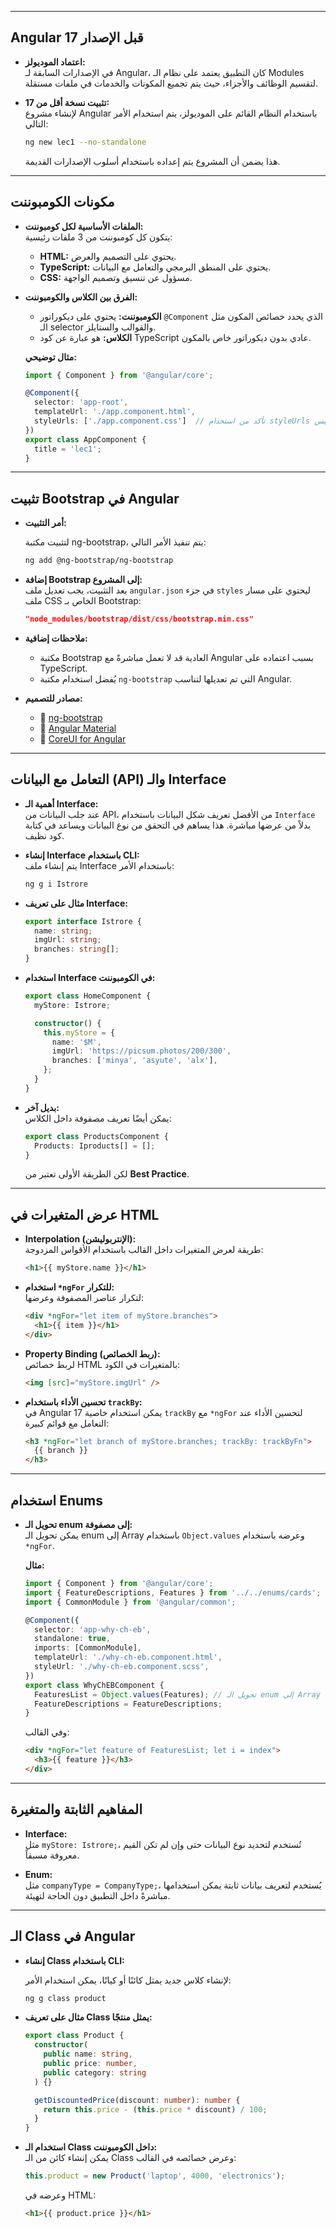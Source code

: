 
---

## Angular قبل الإصدار 17

- **اعتماد الموديولز:**  
    في الإصدارات السابقة لـ Angular، كان التطبيق يعتمد على نظام الـ Modules لتقسيم الوظائف والأجزاء، حيث يتم تجميع المكونات والخدمات في ملفات مستقلة.
    
- **تثبيت نسخة أقل من 17:**  
    لإنشاء مشروع Angular باستخدام النظام القائم على الموديولز، يتم استخدام الأمر التالي:
    
    ```bash
    ng new lec1 --no-standalone
    ```
    
    هذا يضمن أن المشروع يتم إعداده باستخدام أسلوب الإصدارات القديمة.
    

---

## مكونات الكومبوننت

- **الملفات الأساسية لكل كومبوننت:**  
    يتكون كل كومبوننت من 3 ملفات رئيسية:
    
    - **HTML:** يحتوي على التصميم والعرض.
    - **TypeScript:** يحتوي على المنطق البرمجي والتعامل مع البيانات.
    - **CSS:** مسؤول عن تنسيق وتصميم الواجهة.
- **الفرق بين الكلاس والكومبوننت:**
    
    - **الكومبوننت:** يحتوي على ديكوراتور `@Component` الذي يحدد خصائص المكون مثل الـ selector والقوالب والستايلز.
    - **الكلاس:** هو عبارة عن كود TypeScript عادي بدون ديكوراتور خاص بالمكون.
    
    **مثال توضيحي:**
    
    ```ts
    import { Component } from '@angular/core';
    
    @Component({
      selector: 'app-root',
      templateUrl: './app.component.html',
      styleUrls: ['./app.component.css']  // تأكد من استخدام styleUrls وليس styleUrl
    })
    export class AppComponent {
      title = 'lec1';
    }
    ```
    

---

## تثبيت Bootstrap في Angular

- **أمر التثبيت:**
    
    لتثبيت مكتبة ng-bootstrap، يتم تنفيذ الأمر التالي:
    
    ```bash
    ng add @ng-bootstrap/ng-bootstrap
    ```
    
- **إضافة Bootstrap إلى المشروع:**  
    بعد التثبيت، يجب تعديل ملف `angular.json` في جزء `styles` ليحتوي على مسار ملف CSS الخاص بـ Bootstrap:
    
    ```json
    "node_modules/bootstrap/dist/css/bootstrap.min.css"
    ```
    
- **ملاحظات إضافية:**
    
    - مكتبة Bootstrap العادية قد لا تعمل مباشرةً مع Angular بسبب اعتماده على TypeScript.
    - يُفضل استخدام مكتبة `ng-bootstrap` التي تم تعديلها لتناسب Angular.
- **مصادر للتصميم:**
    
    - 🔗 [ng-bootstrap](https://ng-bootstrap.github.io/#/home)
    - 🔹 [Angular Material](https://material.angular.io/)
    - 🔹 [CoreUI for Angular](https://coreui.io/angular/docs/components/accordion/)

---

## التعامل مع البيانات (API) والـ Interface

- **أهمية الـ Interface:**  
    عند جلب البيانات من API، من الأفضل تعريف شكل البيانات باستخدام `Interface` بدلاً من عرضها مباشرة. هذا يساهم في التحقق من نوع البيانات ويساعد في كتابة كود نظيف.
    
- **إنشاء Interface باستخدام CLI:**  
    يتم إنشاء ملف Interface باستخدام الأمر:
    
    ```bash
    ng g i Istrore
    ```
    
- **مثال على تعريف Interface:**
    
    ```ts
    export interface Istrore {
      name: string;
      imgUrl: string;
      branches: string[];
    }
    ```
    
- **استخدام Interface في الكومبوننت:**
    
    ```ts
    export class HomeComponent {
      myStore: Istrore;
    
      constructor() {
        this.myStore = {
          name: '$M',
          imgUrl: 'https://picsum.photos/200/300',
          branches: ['minya', 'asyute', 'alx'],
        };
      }
    }
    ```
    
- **بديل آخر:**  
    يمكن أيضًا تعريف مصفوفة داخل الكلاس:
    
    ```ts
    export class ProductsComponent {
      Products: Iproducts[] = [];
    }
    ```
    
    لكن الطريقة الأولى تعتبر من **Best Practice**.
    

---

## عرض المتغيرات في HTML

- **Interpolation (الإنتربوليشن):**  
    طريقة لعرض المتغيرات داخل القالب باستخدام الأقواس المزدوجة:
    
    ```html
    <h1>{{ myStore.name }}</h1>
    ```
    
- **استخدام `*ngFor` للتكرار:**  
    لتكرار عناصر المصفوفة وعرضها:
    
    ```html
    <div *ngFor="let item of myStore.branches">
      <h1>{{ item }}</h1>
    </div>
    ```
    
- **Property Binding (ربط الخصائص):**  
    لربط خصائص HTML بالمتغيرات في الكود:
    
    ```html
    <img [src]="myStore.imgUrl" />
    ```
    
- **تحسين الأداء باستخدام `trackBy`:**  
    في Angular 17 يمكن استخدام خاصية `trackBy` مع `*ngFor` لتحسين الأداء عند التعامل مع قوائم كبيرة:
    
    ```html
    <h3 *ngFor="let branch of myStore.branches; trackBy: trackByFn">
      {{ branch }}
    </h3>
    ```
    

---

## استخدام Enums

- **تحويل الـ enum إلى مصفوفة:**  
    يمكن تحويل الـ enum إلى Array باستخدام `Object.values` وعرضه باستخدام `*ngFor`.
    
    **مثال:**
    
    ```ts
    import { Component } from '@angular/core';
    import { FeatureDescriptions, Features } from '../../enums/cards';
    import { CommonModule } from '@angular/common';
    
    @Component({
      selector: 'app-why-ch-eb',
      standalone: true,
      imports: [CommonModule],
      templateUrl: './why-ch-eb.component.html',
      styleUrl: './why-ch-eb.component.scss',
    })
    export class WhyChEBComponent {
      FeaturesList = Object.values(Features); // تحويل الـ enum إلى Array
      FeatureDescriptions = FeatureDescriptions;
    }
    ```
    
    وفي القالب:
    
    ```html
    <div *ngFor="let feature of FeaturesList; let i = index">
      <h3>{{ feature }}</h3>
    </div>
    ```
    

---

## المفاهيم الثابتة والمتغيرة

- **Interface:**  
    مثل `myStore: Istrore;`، تُستخدم لتحديد نوع البيانات حتى وإن لم تكن القيم معروفة مسبقاً.
    
- **Enum:**  
    مثل `companyType = CompanyType;`، يُستخدم لتعريف بيانات ثابتة يمكن استخدامها مباشرةً داخل التطبيق دون الحاجة لتهيئة.
    

---

## الـ Class في Angular

- **إنشاء Class باستخدام CLI:**
    
    لإنشاء كلاس جديد يمثل كائنًا أو كيانًا، يمكن استخدام الأمر:
    
    ```bash
    ng g class product
    ```
    
- **مثال على تعريف Class يمثل منتجًا:**
    
    ```ts
    export class Product {
      constructor(
        public name: string,
        public price: number,
        public category: string
      ) {}
    
      getDiscountedPrice(discount: number): number {
        return this.price - (this.price * discount) / 100;
      }
    }
    ```
    
- **استخدام الـ Class داخل الكومبوننت:**  
    يمكن إنشاء كائن من الـ Class وعرض خصائصه في القالب:
    
    ```ts
    this.product = new Product('laptop', 4000, 'electronics');
    ```
    
    وعرضه في HTML:
    
    ```html
    <h1>{{ product.price }}</h1>
    ```
    
